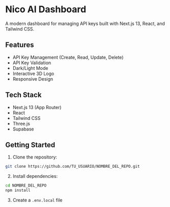 # Nico AI Dashboard

A modern dashboard for managing API keys built with Next.js 13, React, and Tailwind CSS.

## Features

- API Key Management (Create, Read, Update, Delete)
- API Key Validation
- Dark/Light Mode
- Interactive 3D Logo
- Responsive Design

## Tech Stack

- Next.js 13 (App Router)
- React
- Tailwind CSS
- Three.js
- Supabase

## Getting Started

1. Clone the repository:

```bash
git clone https://github.com/TU_USUARIO/NOMBRE_DEL_REPO.git
```

2. Install dependencies:
```bash
cd NOMBRE_DEL_REPO
npm install
```

3. Create a `.env.local` file
